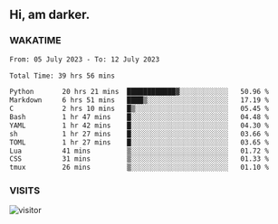 ## Hi, am darker.

### WAKATIME

<!--START_SECTION:waka-->

```txt
From: 05 July 2023 - To: 12 July 2023

Total Time: 39 hrs 56 mins

Python       20 hrs 21 mins  ████████████▓░░░░░░░░░░░░   50.96 %
Markdown     6 hrs 51 mins   ████▒░░░░░░░░░░░░░░░░░░░░   17.19 %
C            2 hrs 10 mins   █▒░░░░░░░░░░░░░░░░░░░░░░░   05.45 %
Bash         1 hr 47 mins    █░░░░░░░░░░░░░░░░░░░░░░░░   04.48 %
YAML         1 hr 42 mins    █░░░░░░░░░░░░░░░░░░░░░░░░   04.30 %
sh           1 hr 27 mins    █░░░░░░░░░░░░░░░░░░░░░░░░   03.66 %
TOML         1 hr 27 mins    █░░░░░░░░░░░░░░░░░░░░░░░░   03.65 %
Lua          41 mins         ▒░░░░░░░░░░░░░░░░░░░░░░░░   01.72 %
CSS          31 mins         ▒░░░░░░░░░░░░░░░░░░░░░░░░   01.33 %
tmux         26 mins         ▒░░░░░░░░░░░░░░░░░░░░░░░░   01.10 %
```

<!--END_SECTION:waka-->

### VISITS
<!-- i should probably build this when i will have some time -->
![visitor](https://profile-counter.glitch.me/sanix-darker/count.svg)
